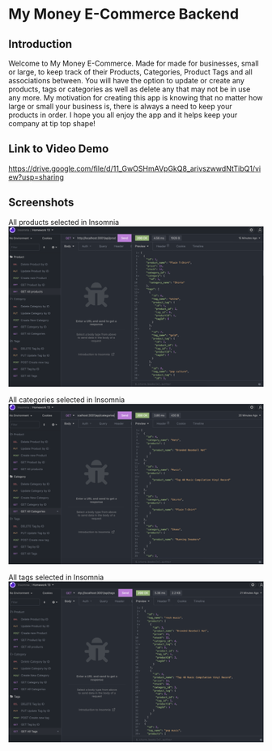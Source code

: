 # My Money E-Commerce Backend

## Introduction

Welcome to My Money E-Commerce. Made for made for businesses, small or large, to keep track of their Products, Categories, Product Tags and all associations between. You will have the option to update or create any products, tags or categories as well as delete any that may not be in use any more. My motivation for creating this app is knowing that no matter how large or small your business is, there is always a need to keep your products in order. I hope you all enjoy the app and it helps keep your company at tip top shape!

## Link to Video Demo

https://drive.google.com/file/d/11_GwOSHmAVpGkQ8_arivszwwdNtTibQ1/view?usp=sharing

## Screenshots

All products selected in Insomnia
![Image of all products selected in Insomnia](assets/images/all-products.png)

All categories selected in Insomnia
![Image of all categories selected in Insomnia](assets/images/all-categories.png)

All tags selected in Insomnia
![Image of all tags selected in Insomnia](assets/images/all-tags.png)
